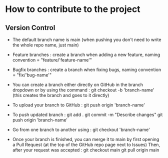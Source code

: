 # How to contribute to the project
## Version Control
- The default branch name is main (when pushing you don't need to write the whole repo name, just main)
- Feature branches : create a branch when adding a new feature, naming convention = "feature/'feature-name'"
- Bugfix branches : create a branch when fixing bugs, naming convention = "fix/'bug-name'"

- You can create a branch either directly on GitHub in the branch dropdown or by using the command :
    git checkout -b 'branch-name' (this creates the branch and goes to it directly)
- To upload your branch to GitHub :
    git push origin 'branch-name'
- To push updated branch :
    git add .
    git commit -m "Describe changes"
    git push origin 'branch-name'

- Go from one branch to another using :
    git checkout 'branch-name'
- Once your branch is finished, you can merge it to main by first opening a Pull Request (at the top of the GitHub repo page next to Issues)
  Then, after your request was accepted :
    git checkout main
    git pull origin main
